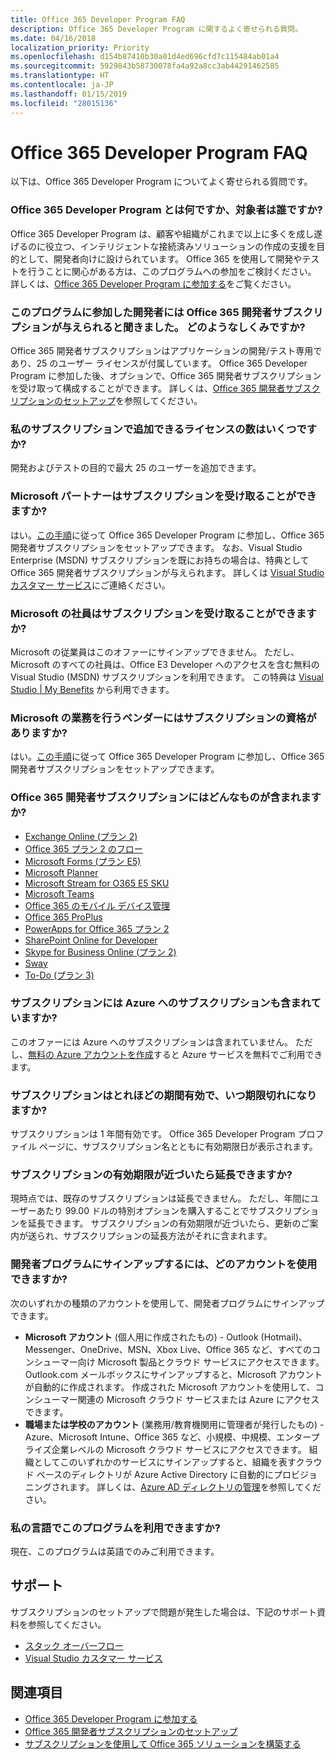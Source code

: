 ```yaml
---
title: Office 365 Developer Program FAQ
description: Office 365 Developer Program に関するよく寄せられる質問。
ms.date: 04/16/2018
localization_priority: Priority
ms.openlocfilehash: d154b87410b30a01d4ed696cfd7c115484ab01a4
ms.sourcegitcommit: 5929843b58730078fa4a92a8cc3ab44291462585
ms.translationtype: HT
ms.contentlocale: ja-JP
ms.lasthandoff: 01/15/2019
ms.locfileid: "28015136"
---
```

# <a name="office-365-developer-program-faq"></a>Office 365 Developer Program FAQ


以下は、Office 365 Developer Program についてよく寄せられる質問です。

### <a name="what-is-the-office-365-developer-program-and-who-should-join-it"></a>Office 365 Developer Program とは何ですか、対象者は誰ですか?

Office 365 Developer Program は、顧客や組織がこれまで以上に多くを成し遂げるのに役立つ、インテリジェントな接続済みソリューションの作成の支援を目的として、開発者向けに設けられています。 Office 365 を使用して開発やテストを行うことに関心がある方は、このプログラムへの参加をご検討ください。 詳しくは、[Office 365 Developer Program に参加する](office-365-developer-program.md)をご覧ください。
 
### <a name="i-heard-that-developers-can-receive-an-office-365-developer-subscription-if-they-join-the-program-how-does-that-work"></a>このプログラムに参加した開発者には Office 365 開発者サブスクリプションが与えられると聞きました。 どのようなしくみですか?  

Office 365 開発者サブスクリプションはアプリケーションの開発/テスト専用であり、25 のユーザー ライセンスが付属しています。 Office 365 Developer Program に参加した後、オプションで、Office 365 開発者サブスクリプションを受け取って構成することができます。 詳しくは、[Office 365 開発者サブスクリプションのセットアップ](office-365-developer-program-get-started.md)を参照してください。

### <a name="how-many-licenses-can-i-add-with-my-subscription"></a>私のサブスクリプションで追加できるライセンスの数はいくつですか?

開発およびテストの目的で最大 25 のユーザーを追加できます。 

### <a name="as-a-microsoft-partner-can-i-receive-a-subscription"></a>Microsoft パートナーはサブスクリプションを受け取ることができますか? 

はい。[この手順](office-365-developer-program.md)に従って Office 365 Developer Program に参加し、Office 365 開発者サブスクリプションをセットアップできます。 なお、Visual Studio Enterprise (MSDN) サブスクリプションを既にお持ちの場合は、特典として Office 365 開発者サブスクリプションが与えられます。 詳しくは [Visual Studio カスタマー サービス](https://www.visualstudio.com/subscriptions/support/)にご連絡ください。 

### <a name="as-a-microsoft-full-time-employee-can-i-receive-a-subscription"></a>Microsoft の社員はサブスクリプションを受け取ることができますか?

Microsoft の従業員はこのオファーにサインアップできません。 ただし、Microsoft のすべての社員は、Office E3 Developer へのアクセスを含む無料の Visual Studio (MSDN) サブスクリプションを利用できます。 この特典は [Visual Studio | My Benefits](https://my.visualstudio.com/benefits) から利用できます。

### <a name="as-a-vendor-working-at-microsoft-do-i-qualify-for-a-subscription"></a>Microsoft の業務を行うベンダーにはサブスクリプションの資格がありますか?

はい。[この手順](office-365-developer-program.md)に従って Office 365 Developer Program に参加し、Office 365 開発者サブスクリプションをセットアップできます。

### <a name="whats-included-in-the-office-365-developer-subscription"></a>Office 365 開発者サブスクリプションにはどんなものが含まれますか?

- [Exchange Online (プラン 2)](https://products.office.com/ja-JP/exchange/compare-microsoft-exchange-online-plans)
- [Office 365 プラン 2 のフロー](https://flow.microsoft.com/ja-JP/pricing/)
- 
  [Microsoft Forms (プラン E5)](https://support.office.com/en-us/article/Frequently-asked-questions-about-Microsoft-Forms-495c4242-6102-40a0-add8-df05ed6af61c?ui=en-US&rs=en-US&ad=US)
- 
  [Microsoft Planner](https://products.office.com/en-us/compare-all-microsoft-office-products?tab=2)
- [Microsoft Stream for O365 E5 SKU](https://products.office.com/ja-JP/business/office-365-enterprise-e5-business-software)
- [Microsoft Teams](https://products.office.com/ja-JP/business/office-365-enterprise-e5-business-software)
- [Office 365 のモバイル デバイス管理](https://support.office.com/ja-JP/article/Set-up-Mobile-Device-Management-MDM-in-Office-365-dd892318-bc44-4eb1-af00-9db5430be3cd)
- [Office 365 ProPlus](https://products.office.com/ja-JP/business/office-365-proplus-business-software)
- [PowerApps for Office 365 プラン 2](https://powerapps.microsoft.com/ja-JP/pricing/)
- [SharePoint Online for Developer](https://products.office.com/ja-JP/SharePoint/compare-sharepoint-plans)
- [Skype for Business Online (プラン 2)](https://products.office.com/ja-JP/skype-for-business/online-meeting-solutions)
- [Sway](https://sway.com/)
- [To-Do (プラン 3)](https://todo.microsoft.com/en-us)

### <a name="does-the-subscription-also-include-a-subscription-to-azure"></a>サブスクリプションには Azure へのサブスクリプションも含まれていますか?

このオファーには Azure へのサブスクリプションは含まれていません。 ただし、[無料の Azure アカウントを作成](https://azure.microsoft.com/ja-JP/free/)すると Azure サービスを無料でご利用できます。 

### <a name="how-long-is-my-subscription-good-for-and-when-does-it-expire"></a>サブスクリプションはとれほどの期間有効で、いつ期限切れになりますか?

サブスクリプションは 1 年間有効です。 Office 365 Developer Program プロファイル ページに、サブスクリプション名とともに有効期限日が表示されます。

### <a name="when-my-subscription-is-about-to-expire-can-i-extend-it"></a>サブスクリプションの有効期限が近づいたら延長できますか?

現時点では、既存のサブスクリプションは延長できません。 ただし、年間にユーザーあたり 99.00 ドルの特別オプションを購入することでサブスクリプションを延長できます。 サブスクリプションの有効期限が近づいたら、更新のご案内が送られ、サブスクリプションの延長方法がそれに含まれます。

<a name="account-types"> </a>

### <a name="what-account-can-i-use-to-sign-up-for-the-developer-program"></a>開発者プログラムにサインアップするには、どのアカウントを使用できますか?

次のいずれかの種類のアカウントを使用して、開発者プログラムにサインアップできます。

- **Microsoft アカウント** (個人用に作成されたもの) - Outlook (Hotmail)、Messenger、OneDrive、MSN、Xbox Live、Office 365 など、すべてのコンシューマー向け Microsoft 製品とクラウド サービスにアクセスできます。 Outlook.com メールボックスにサインアップすると、Microsoft アカウントが自動的に作成されます。 作成された Microsoft アカウントを使用して、コンシューマー関連の Microsoft クラウド サービスまたは Azure にアクセスできます。 
- **職場または学校のアカウント** (業務用/教育機関用に管理者が発行したもの) - Azure、Microsoft Intune、Office 365 など、小規模、中規模、エンタープライズ企業レベルの Microsoft クラウド サービスにアクセスできます。 組織としてこのいずれかのサービスにサインアップすると、組織を表すクラウド ベースのディレクトリが Azure Active Directory に自動的にプロビジョニングされます。 詳しくは、[Azure AD ディレクトリの管理](https://docs.microsoft.com/ja-JP/azure/active-directory/active-directory-administer)を参照してください。

### <a name="is-the-program-available-in-my-language"></a>私の言語でこのプログラムを利用できますか?

現在、このプログラムは英語でのみご利用できます。


## <a name="support"></a>サポート

サブスクリプションのセットアップで問題が発生した場合は、下記のサポート資料を参照してください。 
- [スタック オーバーフロー](https://stackoverflow.com/questions)   
- [Visual Studio カスタマー サービス](https://www.visualstudio.com/subscriptions/support/)

## <a name="see-also"></a>関連項目

- [Office 365 Developer Program に参加する](office-365-developer-program.md)
- [Office 365 開発者サブスクリプションのセットアップ](office-365-developer-program-get-started.md)
- [サブスクリプションを使用して Office 365 ソリューションを構築する](build-office-365-solutions.md)


 

 

 

 

 

 
